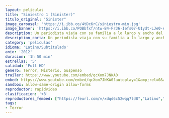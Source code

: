 ```yaml
---
layout: peliculas
title: "Siniestro 1 (Sinister)"
titulo_original: "Sinister"
image_carousel: 'https://i.ibb.co/4tDc6rC/siniestro-min.jpg'
image_banner: 'https://i.ibb.co/PQBbfxf/ntw-B4-Fr36-Iefs07-U1ydt-LJe0-Anb-min.jpg'
description: Un periodista viaja con su familia a lo largo y ancho del país para investigar terribles asesinatos que luego convierte en libros. Cuando llega a una casa donde ha tenido lugar el asesinato de una familia, encuentra una cinta que desvela horribles pistas que van más allá del esclarecimiento de la tragedia.
description_corta: Un periodista viaja con su familia a lo largo y ancho del país para investigar terribles asesinatos que luego convierte en libros. Cuando llega a una casa donde ha tenido lugar el asesinato de una familia, encuentra una...
category: 'peliculas'
idioma: 'Latino/Subtitulado'
anio: '2012'
duracion: '1h 50 min'
estrellas: '5'
calidad: 'Full HD'
genero: Terror, Misterio, Suspenso
trailer: https://www.youtube.com/embed/qcXom7JNKA0
embed: https://www.youtube.com/embed/qcXom7JNKA0?autoplay=1&amp;rel=0&amp;hd=1&border=0&wmode=opaque&enablejsapi=1&modestbranding=1&controls=1&showinfo=0
sandbox: allow-same-origin allow-forms
reproductor: rapidvideo
clasificacion: '+8'
reproductores_fembed: ["https://feurl.com/v/xdqd6c52wqq7ld8","Latino","https://femax20.com/v/yxv3kmzzmq9","Latino","https://fembad.net/v/rmj8ytem3x1k700","Latino","https://www.fembed.com/v/y20rlbez-lpj06w","Latino","https://femax20.com/v/60kwyh05ql10jxd","Subtitulado"]
tags:
- Terror
---
```



 







